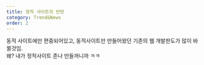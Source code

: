 ```yaml
---
title: 정적 사이트의 반란
category: Trend&News
order: 2
---
```


동적 사이트에만 편중되어있고, 동적사이트만 만들어왔던 기존의 웹 개발판도가 많이 바뀔것임.  
왜?  내가 정적사이트 존나 만들꺼니까 ㅋㅋ
